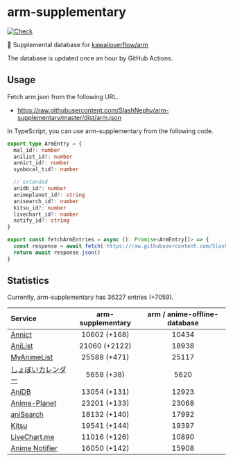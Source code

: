 # arm-supplementary

[![Check](https://github.com/SlashNephy/arm-supplementary/actions/workflows/check-node.yml/badge.svg)](https://github.com/SlashNephy/arm-supplementary/actions/workflows/check-node.yml)

💊 Supplemental database for [kawaiioverflow/arm](https://github.com/kawaiioverflow/arm)

The database is updated once an hour by GitHub Actions.

## Usage

Fetch arm.json from the following URL.

- https://raw.githubusercontent.com/SlashNephy/arm-supplementary/master/dist/arm.json

In TypeScript, you can use arm-supplementary from the following code.

```TypeScript
export type ArmEntry = {
  mal_id?: number
  anilist_id?: number
  annict_id?: number
  syobocal_tid?: number

  // extended
  anidb_id?: number
  animeplanet_id?: string
  anisearch_id?: number
  kitsu_id?: number
  livechart_id?: number
  notify_id?: string
}

export const fetchArmEntries = async (): Promise<ArmEntry[]> => {
  const response = await fetch('https://raw.githubusercontent.com/SlashNephy/arm-supplementary/master/dist/arm.json')
  return await response.json()
}
```

## Statistics

Currently, arm-supplementary has 36227 entries (+7059).

| Service                                     | arm-supplementary | arm / anime-offline-database |
| :------------------------------------------ | :---------------: | :--------------------------: |
| [Annict](https://annict.com)                |   10602 (+168)    |            10434             |
| [AniList](https://anilist.co)               |   21060 (+2122)   |            18938             |
| [MyAnimeList](https://myanimelist.net)      |   25588 (+471)    |            25117             |
| [しょぼいカレンダー](https://cal.syoboi.jp) |    5658 (+38)     |             5620             |
| [AniDB](https://anidb.net)                  |   13054 (+131)    |            12923             |
| [Anime-Planet](https://anime-planet.com)    |   23201 (+133)    |            23068             |
| [aniSearch](https://anisearch.com)          |   18132 (+140)    |            17992             |
| [Kitsu](https://kitsu.io)                   |   19541 (+144)    |            19397             |
| [LiveChart.me](https://livechart.me)        |   11016 (+126)    |            10890             |
| [Anime Notifier](https://notify.moe)        |   16050 (+142)    |            15908             |
